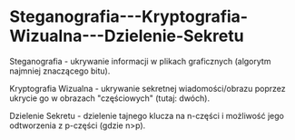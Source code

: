 # Steganografia---Kryptografia-Wizualna---Dzielenie-Sekretu
Steganografia  - ukrywanie informacji w plikach graficznych (algorytm najmniej znaczącego bitu).

Kryptografia Wizualna - ukrywanie sekretnej wiadomości/obrazu poprzez ukrycie go w obrazach "częściowych" (tutaj: dwóch).

Dzielenie Sekretu -  dzielenie tajnego klucza na n-części i możliwość jego odtworzenia z p-części (gdzie n>p).
